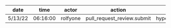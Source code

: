| date    | time     | actor    | action                     | repo             | user | data.team | data.new_repo_permission | data.old_repo_permission |
| ------- | -------- | -------- | -------------------------- | ---------------- | ---- | --------- | ------------------------ | ------------------------ |
| 5/13/22 | 06:16:00 | rolfyone | pull_request_review.submit | hyperledger/besu |      |           |                          |                          |
